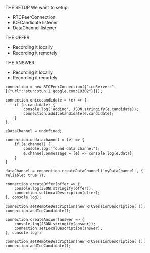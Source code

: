 
THE SETUP
We want to setup:
 - RTCPeerConnection
 - ICECandidate listener
 - DataChannel listener

THE OFFER
 - Recording it locally
 - Recording it remotely

THE ANSWER
 - Recording it locally
 - Recording it remotely

```
connection = new RTCPeerConnection({"iceServers": [{"url":"stun:stun.1.google.com:19302"}]});

connection.onicecandidate = (e) => {
	if (e.candidate) {
		console.log('adding', JSON.stringify(e.candidate));
		connection.addIceCandidate(e.candidate);
	}
};

eDataChannel = undefined;

connection.ondatachannel = (e) => {
	if (e.channel) {
		console.log('found data channel');
		e.channel.onmessage = (e) => console.log(e.data);
	}
}

dataChannel = connection.createDataChannel('myDataChannel', { reliable: true });
```


```
connection.createOffer(offer => {
	console.log(JSON.stringify(offer));
	connection.setLocalDescription(offer);
}, console.log);
```

```
connection.setRemoteDescription(new RTCSessionDescription( ));
connection.addIceCandidate();
```
```
connection.createAnswer(answer => {
	console.log(JSON.stringify(answer));
	connection.setLocalDescription(answer);
}, console.log);
```
```
connection.setRemoteDescription(new RTCSessionDescription( ));
connection.addIceCandidate();
```
